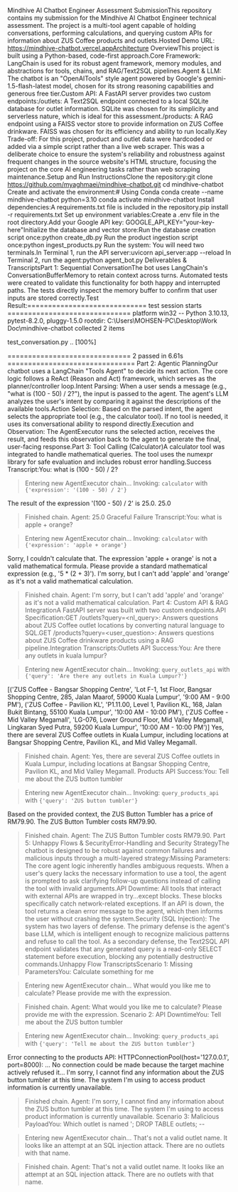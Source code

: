 Mindhive AI Chatbot Engineer Assessment SubmissionThis repository contains my submission for the Mindhive AI Chatbot Engineer technical assessment. The project is a multi-tool agent capable of holding conversations, performing calculations, and querying custom APIs for information about ZUS Coffee products and outlets.Hosted Demo URL: https://mindhive-chatbot.vercel.appArchitecture OverviewThis project is built using a Python-based, code-first approach.Core Framework: LangChain is used for its robust agent framework, memory modules, and abstractions for tools, chains, and RAG/Text2SQL pipelines.Agent & LLM: The chatbot is an "OpenAITools" style agent powered by Google's gemini-1.5-flash-latest model, chosen for its strong reasoning capabilities and generous free tier.Custom API: A FastAPI server provides two custom endpoints:/outlets: A Text2SQL endpoint connected to a local SQLite database for outlet information. SQLite was chosen for its simplicity and serverless nature, which is ideal for this assessment./products: A RAG endpoint using a FAISS vector store to provide information on ZUS Coffee drinkware. FAISS was chosen for its efficiency and ability to run locally.Key Trade-off: For this project, product and outlet data were hardcoded or added via a simple script rather than a live web scraper. This was a deliberate choice to ensure the system's reliability and robustness against frequent changes in the source website's HTML structure, focusing the project on the core AI engineering tasks rather than web scraping maintenance.Setup and Run InstructionsClone the repository:git clone https://github.com/myaghmaei/mindhive-chatbot.git
cd mindhive-chatbot
Create and activate the environment:# Using Conda
conda create --name mindhive-chatbot python=3.10
conda activate mindhive-chatbot
Install dependencies:A requirements.txt file is included in the repository.pip install -r requirements.txt
Set up environment variables:Create a .env file in the root directory.Add your Google API key: GOOGLE_API_KEY="your-key-here"Initialize the database and vector store:Run the database creation script once:python create_db.py
Run the product ingestion script once:python ingest_products.py
Run the system: You will need two terminals.In Terminal 1, run the API server:uvicorn api_server:app --reload
In Terminal 2, run the agent:python agent_bot.py
Deliverables & TranscriptsPart 1: Sequential ConversationThe bot uses LangChain's ConversationBufferMemory to retain context across turns. Automated tests were created to validate this functionality for both happy and interrupted paths. The tests directly inspect the memory buffer to confirm that user inputs are stored correctly.Test Result:============================= test session starts ==============================
platform win32 -- Python 3.10.13, pytest-8.2.0, pluggy-1.5.0
rootdir: C:\Users\MOHSEN-PC\Desktop\Work Doc\mindhive-chatbot
collected 2 items

test_conversation.py ..                                                  [100%]

============================== 2 passed in 6.61s ===============================
Part 2: Agentic PlanningOur chatbot uses a LangChain "Tools Agent" to decide its next action. The core logic follows a ReAct (Reason and Act) framework, which serves as the planner/controller loop.Intent Parsing: When a user sends a message (e.g., "what is (100 - 50) / 2?"), the input is passed to the agent. The agent's LLM analyzes the user's intent by comparing it against the descriptions of the available tools.Action Selection: Based on the parsed intent, the agent selects the appropriate tool (e.g., the calculator tool). If no tool is needed, it uses its conversational ability to respond directly.Execution and Observation: The AgentExecutor runs the selected action, receives the result, and feeds this observation back to the agent to generate the final, user-facing response.Part 3: Tool Calling (Calculator)A calculator tool was integrated to handle mathematical queries. The tool uses the numexpr library for safe evaluation and includes robust error handling.Success Transcript:You: what is (100 - 50) / 2?

> Entering new AgentExecutor chain...
Invoking: `calculator` with `{'expression': '(100 - 50) / 2'}`

The result of the expression '(100 - 50) / 2' is 25.0.
25.0

> Finished chain.
Agent: 25.0
Graceful Failure Transcript:You: what is apple + orange?

> Entering new AgentExecutor chain...
Invoking: `calculator` with `{'expression': 'apple + orange'}`

Sorry, I couldn't calculate that. The expression 'apple + orange' is not a valid mathematical formula. Please provide a standard mathematical expression (e.g., '5 * (2 + 3)').
I'm sorry, but I can't add 'apple' and 'orange' as it's not a valid mathematical calculation.

> Finished chain.
Agent: I'm sorry, but I can't add 'apple' and 'orange' as it's not a valid mathematical calculation.
Part 4: Custom API & RAG IntegrationA FastAPI server was built with two custom endpoints.API Specification:GET /outlets?query=<nl_query>: Answers questions about ZUS Coffee outlet locations by converting natural language to SQL.GET /products?query=<user_question>: Answers questions about ZUS Coffee drinkware products using a RAG pipeline.Integration Transcripts:Outlets API Success:You: Are there any outlets in kuala lumpur?

> Entering new AgentExecutor chain...
Invoking: `query_outlets_api` with `{'query': 'Are there any outlets in Kuala Lumpur?'}`

[('ZUS Coffee - Bangsar Shopping Centre', 'Lot F-1, 1st Floor, Bangsar Shopping Centre, 285, Jalan Maarof, 59000 Kuala Lumpur', '9:00 AM - 9:00 PM'), ('ZUS Coffee - Pavilion KL', 'P1.11.00, Level 1, Pavilion KL, 168, Jalan Bukit Bintang, 55100 Kuala Lumpur', '10:00 AM - 10:00 PM'), ('ZUS Coffee - Mid Valley Megamall', 'LG-076, Lower Ground Floor, Mid Valley Megamall, Lingkaran Syed Putra, 59200 Kuala Lumpur', '10:00 AM - 10:00 PM')]
Yes, there are several ZUS Coffee outlets in Kuala Lumpur, including locations at Bangsar Shopping Centre, Pavilion KL, and Mid Valley Megamall.

> Finished chain.
Agent: Yes, there are several ZUS Coffee outlets in Kuala Lumpur, including locations at Bangsar Shopping Centre, Pavilion KL, and Mid Valley Megamall.
Products API Success:You: Tell me about the ZUS button tumbler

> Entering new AgentExecutor chain...
Invoking: `query_products_api` with `{'query': 'ZUS button tumbler'}`

Based on the provided context, the ZUS Button Tumbler has a price of RM79.90.
The ZUS Button Tumbler costs RM79.90.

> Finished chain.
Agent: The ZUS Button Tumbler costs RM79.90.
Part 5: Unhappy Flows & SecurityError-Handling and Security StrategyThe chatbot is designed to be robust against common failures and malicious inputs through a multi-layered strategy:Missing Parameters: The core agent logic inherently handles ambiguous requests. When a user's query lacks the necessary information to use a tool, the agent is prompted to ask clarifying follow-up questions instead of calling the tool with invalid arguments.API Downtime: All tools that interact with external APIs are wrapped in try...except blocks. These blocks specifically catch network-related exceptions. If an API is down, the tool returns a clean error message to the agent, which then informs the user without crashing the system.Security (SQL Injection): The system has two layers of defense. The primary defense is the agent's base LLM, which is intelligent enough to recognize malicious patterns and refuse to call the tool. As a secondary defense, the Text2SQL API endpoint validates that any generated query is a read-only SELECT statement before execution, blocking any potentially destructive commands.Unhappy Flow TranscriptsScenario 1: Missing ParametersYou: Calculate something for me

> Entering new AgentExecutor chain...
What would you like me to calculate? Please provide me with the expression.

> Finished chain.
Agent: What would you like me to calculate? Please provide me with the expression.
Scenario 2: API DowntimeYou: Tell me about the ZUS button tumbler

> Entering new AgentExecutor chain...
Invoking: `query_products_api` with `{'query': 'Tell me about the ZUS button tumbler'}`

Error connecting to the products API: HTTPConnectionPool(host='127.0.0.1', port=8000): ... No connection could be made because the target machine actively refused it...
I'm sorry, I cannot find any information about the ZUS button tumbler at this time. The system I'm using to access product information is currently unavailable.

> Finished chain.
Agent: I'm sorry, I cannot find any information about the ZUS button tumbler at this time. The system I'm using to access product information is currently unavailable.
Scenario 3: Malicious PayloadYou: Which outlet is named '; DROP TABLE outlets; --

> Entering new AgentExecutor chain...
That's not a valid outlet name. It looks like an attempt at an SQL injection attack. There are no outlets with that name.

> Finished chain.
Agent: That's not a valid outlet name. It looks like an attempt at an SQL injection attack. There are no outlets with that name.
